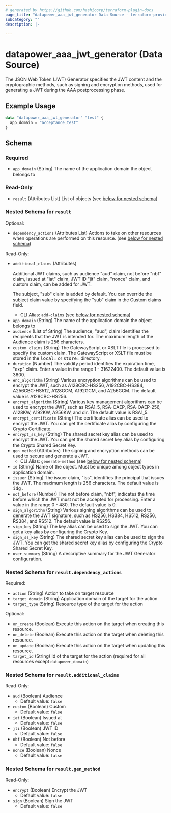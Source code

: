 ```yaml
---
# generated by https://github.com/hashicorp/terraform-plugin-docs
page_title: "datapower_aaa_jwt_generator Data Source - terraform-provider-datapower"
subcategory: ""
description: |-
  
---
```


# datapower_aaa_jwt_generator (Data Source)

<p>The JSON Web Token (JWT) Generator specifies the JWT content and the cryptographic methods, such as signing and encryption methods, used for generating a JWT during the AAA postprocessing phase.</p>

## Example Usage

```terraform
data "datapower_aaa_jwt_generator" "test" {
  app_domain = "acceptance_test"
}
```

<!-- schema generated by tfplugindocs -->
## Schema

### Required

- `app_domain` (String) The name of the application domain the object belongs to

### Read-Only

- `result` (Attributes List) List of objects (see [below for nested schema](#nestedatt--result))

<a id="nestedatt--result"></a>
### Nested Schema for `result`

Optional:

- `dependency_actions` (Attributes List) Actions to take on other resources when operations are performed on this resource. (see [below for nested schema](#nestedatt--result--dependency_actions))

Read-Only:

- `additional_claims` (Attributes) <p>Additional JWT claims, such as audience "aud" claim, not before "nbf" claim, issued at "iat" claim, JWT ID "jit" claim, "nonce" claim, and custom claim, can be added for JWT.</p><p>The subject, "sub" claim is added by default. You can override the subject claim value by specifying the "sub" claim in the Custom claims field.</p>
  - CLI Alias: `add-claims` (see [below for nested schema](#nestedatt--result--additional_claims))
- `app_domain` (String) The name of the application domain the object belongs to
- `audience` (List of String) The audience, "aud", claim identifies the recipients that the JWT is intended for. The maximum length of the Audience claim is 256 characters.
- `custom_claims` (String) The GatewayScript or XSLT file is processed to specify the custom claim. The GatewayScript or XSLT file must be stored in the <tt>local:</tt> or <tt>store:</tt> directory.
- `duration` (Number) The validity period identifies the expiration time, "exp" claim. Enter a value in the range 1 - 31622400. The default value is 3600.
- `enc_algorithm` (String) Various encryption algorithms can be used to encrypt the JWT, such as A128CBC-HS256, A192CBC-HS384, A256CBC-HS512, A128GCM, A192GCM, and A256GCM. The default value is A128CBC-HS256.
- `encrypt_algorithm` (String) Various key management algorithms can be used to encrypt the JWT, such as RSA1_5, RSA-OAEP, RSA-OAEP-256, A128KW, A192KW, A256KW, and dir. The default value is RSA1_5.
- `encrypt_certificate` (String) The certificate alias can be used to encrypt the JWT. You can get the certificate alias by configuring the Crypto Certificate.
- `encrypt_ss_key` (String) The shared secret key alias can be used to encrypt the JWT. You can get the shared secret key alias by configuring the Crypto Shared Secret Key.
- `gen_method` (Attributes) The signing and encryption methods can be used to secure and generate a JWT.
  - CLI Alias: `generate-method` (see [below for nested schema](#nestedatt--result--gen_method))
- `id` (String) Name of the object. Must be unique among object types in application domain.
- `issuer` (String) The issuer claim, "iss", identifies the principal that issues the JWT. The maximum length is 256 characters. The default value is <tt>idg</tt> .
- `not_before` (Number) The not before claim, "nbf", indicates the time before which the JWT must not be accepted for processing. Enter a value in the range 0 - 480. The default value is 0.
- `sign_algorithm` (String) Various signing algorithms can be used to generate the JWT signature, such as HS256, HS384, HS512, RS256, RS384, and RS512. The default value is RS256.
- `sign_key` (String) The key alias can be used to sign the JWT. You can get a key alias by configuring the Crypto Key.
- `sign_ss_key` (String) The shared secret key alias can be used to sign the JWT. You can get the shared secret key alias by configuring the Crypto Shared Secret Key.
- `user_summary` (String) A descriptive summary for the JWT Generator configuration.

<a id="nestedatt--result--dependency_actions"></a>
### Nested Schema for `result.dependency_actions`

Required:

- `action` (String) Action to take on target resource
- `target_domain` (String) Application domain of the target for the action
- `target_type` (String) Resource type of the target for the action

Optional:

- `on_create` (Boolean) Execute this action on the target when creating this resource.
- `on_delete` (Boolean) Execute this action on the target when deleting this resource.
- `on_update` (Boolean) Execute this action on the target when updating this resource.
- `target_id` (String) Id of the target for the action (required for all resources except `datapower_domain`)


<a id="nestedatt--result--additional_claims"></a>
### Nested Schema for `result.additional_claims`

Read-Only:

- `aud` (Boolean) Audience
  - Default value: `false`
- `custom` (Boolean) Custom
  - Default value: `false`
- `iat` (Boolean) Issued at
  - Default value: `false`
- `jti` (Boolean) JWT ID
  - Default value: `false`
- `nbf` (Boolean) Not before
  - Default value: `false`
- `nonce` (Boolean) Nonce
  - Default value: `false`


<a id="nestedatt--result--gen_method"></a>
### Nested Schema for `result.gen_method`

Read-Only:

- `encrypt` (Boolean) Encrypt the JWT
  - Default value: `false`
- `sign` (Boolean) Sign the JWT
  - Default value: `false`
